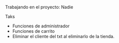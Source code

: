 Trabajando en el proyecto: Nadie

Taks
- Funciones de administrador
- Funciones de carrito
- Eliminar el cliente del txt al eliminarlo de la tienda.



